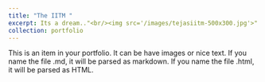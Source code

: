 ```yaml
---
title: "The IITM "
excerpt: Its a dream.."<br/><img src='/images/tejasiitm-500x300.jpg'>"
collection: portfolio
---
```


This is an item in your portfolio. It can be have images or nice text. If you name the file .md, it will be parsed as markdown. If you name the file .html, it will be parsed as HTML. 
